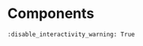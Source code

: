 # Components

```{notebook} panel ../../examples/tutorials/02_Components.ipynb
:disable_interactivity_warning: True
```
